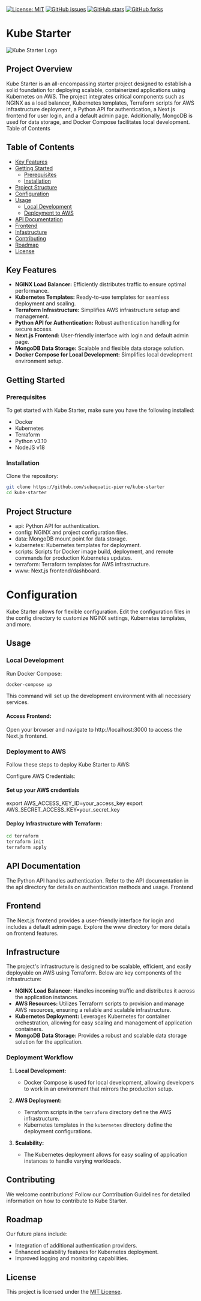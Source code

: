 [![License: MIT](https://img.shields.io/badge/License-MIT-yellow.svg)](LICENSE)
[![GitHub issues](https://img.shields.io/github/issues/subaquatic-pierre/kube-starter.svg)](https://github.com/subaquatic-pierre/kube-starter/issues)
[![GitHub stars](https://img.shields.io/github/stars/subaquatic-pierre/kube-starter.svg)](https://github.com/subaquatic-pierre/kube-starter/stargazers)
[![GitHub forks](https://img.shields.io/github/forks/subaquatic-pierre/kube-starter.svg)](https://github.com/subaquatic-pierre/kube-starter/network)

# Kube Starter

![Kube Starter Logo](.github/logo.png)

## Project Overview

Kube Starter is an all-encompassing starter project designed to establish a solid foundation for deploying scalable, containerized applications using Kubernetes on AWS. The project integrates critical components such as NGINX as a load balancer, Kubernetes templates, Terraform scripts for AWS infrastructure deployment, a Python API for authentication, a Next.js frontend for user login, and a default admin page. Additionally, MongoDB is used for data storage, and Docker Compose facilitates local development.
Table of Contents

## Table of Contents

- [Key Features](#key-features)
- [Getting Started](#getting-started)
  - [Prerequisites](#prerequisites)
  - [Installation](#installation)
- [Project Structure](#project-structure)
- [Configuration](#configuration)
- [Usage](#usage)
  - [Local Development](#local-development)
  - [Deployment to AWS](#deployment-to-aws)
- [API Documentation](#api-documentation)
- [Frontend](#frontend)
- [Infastructure](#infrastructure)
- [Contributing](#contributing)
- [Roadmap](#roadmap)
- [License](#license)

## Key Features

- **NGINX Load Balancer:** Efficiently distributes traffic to ensure optimal performance.
- **Kubernetes Templates:** Ready-to-use templates for seamless deployment and scaling.
- **Terraform Infrastructure:** Simplifies AWS infrastructure setup and management.
- **Python API for Authentication:** Robust authentication handling for secure access.
- **Next.js Frontend:** User-friendly interface with login and default admin page.
- **MongoDB Data Storage:** Scalable and flexible data storage solution.
- **Docker Compose for Local Development:** Simplifies local development environment setup.

## Getting Started

### Prerequisites

To get started with Kube Starter, make sure you have the following installed:

- Docker
- Kubernetes
- Terraform
- Python v3.10
- NodeJS v18

### Installation

Clone the repository:

```sh
git clone https://github.com/subaquatic-pierre/kube-starter
cd kube-starter
```

## Project Structure

- api: Python API for authentication.
- config: NGINX and project configuration files.
- data: MongoDB mount point for data storage.
- kubernetes: Kubernetes templates for deployment.
- scripts: Scripts for Docker image build, deployment, and remote commands for production Kubernetes updates.
- terraform: Terraform templates for AWS infrastructure.
- www: Next.js frontend/dashboard.

# Configuration

Kube Starter allows for flexible configuration. Edit the configuration files in the config directory to customize NGINX settings, Kubernetes templates, and more.

## Usage

### Local Development

Run Docker Compose:

```sh
docker-compose up
```

This command will set up the development environment with all necessary services.

#### Access Frontend:

Open your browser and navigate to http://localhost:3000 to access the Next.js frontend.

### Deployment to AWS

Follow these steps to deploy Kube Starter to AWS:

Configure AWS Credentials:

#### Set up your AWS credentials

export AWS_ACCESS_KEY_ID=your_access_key
export AWS_SECRET_ACCESS_KEY=your_secret_key

#### Deploy Infrastructure with Terraform:

```sh
cd terraform
terraform init
terraform apply
```

## API Documentation

The Python API handles authentication. Refer to the API documentation in the api directory for details on authentication methods and usage.
Frontend

## Frontend

The Next.js frontend provides a user-friendly interface for login and includes a default admin page. Explore the www directory for more details on frontend features.

## Infrastructure

The project's infrastructure is designed to be scalable, efficient, and easily deployable on AWS using Terraform. Below are key components of the infrastructure:

- **NGINX Load Balancer:** Handles incoming traffic and distributes it across the application instances.
- **AWS Resources:** Utilizes Terraform scripts to provision and manage AWS resources, ensuring a reliable and scalable infrastructure.
- **Kubernetes Deployment:** Leverages Kubernetes for container orchestration, allowing for easy scaling and management of application containers.
- **MongoDB Data Storage:** Provides a robust and scalable data storage solution for the application.

### Deployment Workflow

1. **Local Development:**

   - Docker Compose is used for local development, allowing developers to work in an environment that mirrors the production setup.

2. **AWS Deployment:**

   - Terraform scripts in the `terraform` directory define the AWS infrastructure.
   - Kubernetes templates in the `kubernetes` directory define the deployment configurations.

3. **Scalability:**
   - The Kubernetes deployment allows for easy scaling of application instances to handle varying workloads.

## Contributing

We welcome contributions! Follow our Contribution Guidelines for detailed information on how to contribute to Kube Starter.

## Roadmap

Our future plans include:

- Integration of additional authentication providers.
- Enhanced scalability features for Kubernetes deployment.
- Improved logging and monitoring capabilities.

## License

This project is licensed under the [MIT License](LICENSE).
